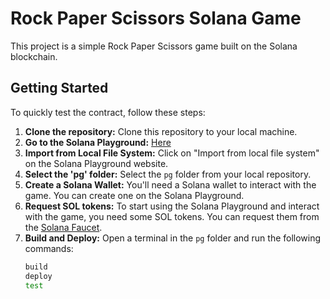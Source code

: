 # Rock Paper Scissors Solana Game

This project is a simple Rock Paper Scissors game built on the Solana blockchain.

## Getting Started

To quickly test the contract, follow these steps:

1. **Clone the repository:**  Clone this repository to your local machine.
2. **Go to the Solana Playground:**  [Here](https://beta.solpg.io)
3. **Import from Local File System:** Click on "Import from local file system" on the Solana Playground website.
4. **Select the 'pg' folder:**  Select the `pg` folder from your local repository.
5. **Create a Solana Wallet:**  You'll need a Solana wallet to interact with the game. You can create one on the Solana Playground.
6. **Request SOL tokens:** To start using the Solana Playground and interact with the game, you need some SOL tokens. You can request them from the [Solana Faucet](https://faucet.solana.com/).
7. **Build and Deploy:**  Open a terminal in the `pg` folder and run the following commands:
   ```bash
   build 
   deploy
   test
